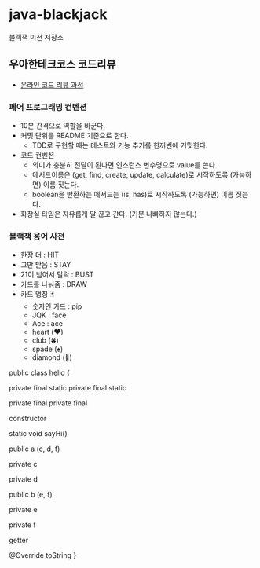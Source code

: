 # java-blackjack

블랙잭 미션 저장소

## 우아한테크코스 코드리뷰

- [온라인 코드 리뷰 과정](https://github.com/woowacourse/woowacourse-docs/blob/master/maincourse/README.md)

### 페어 프로그래밍 컨벤션

- 10분 간격으로 역할을 바꾼다.
- 커밋 단위를 README 기준으로 한다.
    - TDD로 구현할 때는 테스트와 기능 추가를 한꺼번에 커밋한다.
- 코드 컨벤션
    - 의미가 충분히 전달이 된다면 인스턴스 변수명으로 value를 쓴다.
    - 메서드이름은 (get, find, create, update, calculate)로 시작하도록 (가능하면) 이름 짓는다.
    - boolean을 반환하는 메서드는 (is, has)로 시작하도록 (가능하면) 이름 짓는다.
- 화장실 타임은 자유롭게 말 끊고 간다. (기분 나빠하지 않는다.)

### 블랙잭 용어 사전

- 한장 더 : HIT
- 그만 받음 : STAY
- 21이 넘어서 탈락 : BUST
- 카드를 나눠줌 : DRAW
- 카드 명칭 🃏
    - 숫자인 카드 : pip
    - JQK : face
    - Ace : ace
    - heart (❤️)
    - club (🍀)
    - spade (♠️)
    - diamond (💎)


public class hello {

private final static private final static

private final private final

constructor

static void sayHi()

public a (c, d, f)

private c

private d

public b (e, f)

private e

private f

getter

@Override toString }



